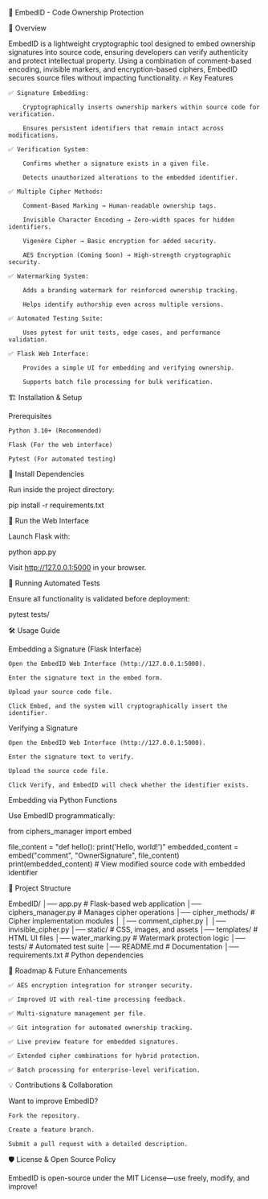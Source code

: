 🚀 EmbedID - Code Ownership Protection

📌 Overview

EmbedID is a lightweight cryptographic tool designed to embed ownership signatures into source code, ensuring developers can verify authenticity and protect intellectual property. Using a combination of comment-based encoding, invisible markers, and encryption-based ciphers, EmbedID secures source files without impacting functionality.
🔥 Key Features

    ✅ Signature Embedding:

        Cryptographically inserts ownership markers within source code for verification.

        Ensures persistent identifiers that remain intact across modifications.

    ✅ Verification System:

        Confirms whether a signature exists in a given file.

        Detects unauthorized alterations to the embedded identifier.

    ✅ Multiple Cipher Methods:

        Comment-Based Marking → Human-readable ownership tags.

        Invisible Character Encoding → Zero-width spaces for hidden identifiers.

        Vigenère Cipher → Basic encryption for added security.

        AES Encryption (Coming Soon) → High-strength cryptographic security.

    ✅ Watermarking System:

        Adds a branding watermark for reinforced ownership tracking.

        Helps identify authorship even across multiple versions.

    ✅ Automated Testing Suite:

        Uses pytest for unit tests, edge cases, and performance validation.

    ✅ Flask Web Interface:

        Provides a simple UI for embedding and verifying ownership.

        Supports batch file processing for bulk verification.

🏗️ Installation & Setup

Prerequisites

    Python 3.10+ (Recommended)

    Flask (For the web interface)

    Pytest (For automated testing)

🔹 Install Dependencies

Run inside the project directory:

pip install -r requirements.txt

🔹 Run the Web Interface

Launch Flask with:

python app.py

Visit http://127.0.0.1:5000 in your browser.

🔹 Running Automated Tests

Ensure all functionality is validated before deployment:

pytest tests/

🛠️ Usage Guide

Embedding a Signature (Flask Interface)

    Open the EmbedID Web Interface (http://127.0.0.1:5000).

    Enter the signature text in the embed form.

    Upload your source code file.

    Click Embed, and the system will cryptographically insert the identifier.

Verifying a Signature

    Open the EmbedID Web Interface (http://127.0.0.1:5000).

    Enter the signature text to verify.

    Upload the source code file.

    Click Verify, and EmbedID will check whether the identifier exists.

Embedding via Python Functions

Use EmbedID programmatically:

from ciphers_manager import embed

file_content = "def hello(): print('Hello, world!')"
embedded_content = embed("comment", "OwnerSignature", file_content)
print(embedded_content)  # View modified source code with embedded identifier

📂 Project Structure

EmbedID/
│── app.py              # Flask-based web application
│── ciphers_manager.py  # Manages cipher operations
│── cipher_methods/     # Cipher implementation modules
│   │── comment_cipher.py
│   │── invisible_cipher.py
│── static/             # CSS, images, and assets
│── templates/          # HTML UI files
│── water_marking.py    # Watermark protection logic
│── tests/              # Automated test suite
│── README.md           # Documentation
│── requirements.txt    # Python dependencies

🚀 Roadmap & Future Enhancements

    ✅ AES encryption integration for stronger security.

    ✅ Improved UI with real-time processing feedback.

    ✅ Multi-signature management per file.

    ✅ Git integration for automated ownership tracking.

    ✅ Live preview feature for embedded signatures.

    ✅ Extended cipher combinations for hybrid protection.

    ✅ Batch processing for enterprise-level verification.

💡 Contributions & Collaboration

Want to improve EmbedID?

    Fork the repository.

    Create a feature branch.

    Submit a pull request with a detailed description.

🛡️ License & Open Source Policy

EmbedID is open-source under the MIT License—use freely, modify, and improve!

